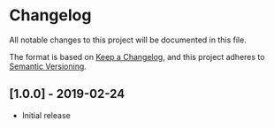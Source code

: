 # Changelog

All notable changes to this project will be documented in this file.

The format is based on [Keep a Changelog](https://keepachangelog.com/en/1.0.0/),
and this project adheres to [Semantic Versioning](https://semver.org/spec/v2.0.0.html).

<!-- ## [Unreleased]
### Changed
- Update and improvement of Polish translation from [@m-aciek](https://github.com/m-aciek). -->

## [1.0.0] - 2019-02-24

- Initial release
